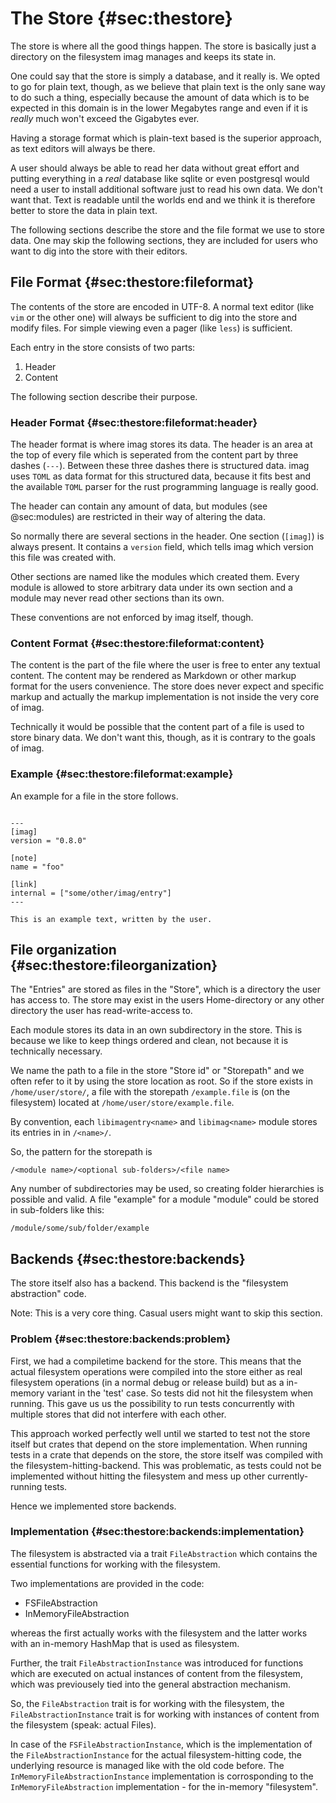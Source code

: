 # The Store {#sec:thestore}

The store is where all the good things happen.
The store is basically just a directory on the filesystem imag manages and keeps
its state in.

One could say that the store is simply a database, and it really is. We opted
to go for plain text, though, as we believe that plain text is the only sane way
to do such a thing, especially because the amount of data which is to be
expected in this domain is in the lower Megabytes range and even if it is
_really_ much won't exceed the Gigabytes ever.

Having a storage format which is plain-text based is the superior approach, as
text editors will always be there.

A user should always be able to read her data without great effort and putting
everything in a _real_ database like sqlite or even postgresql would need a user
to install additional software just to read his own data. We don't want that.
Text is readable until the worlds end and we think it is therefore better to
store the data in plain text.

The following sections describe the store and the file format we use to store
data. One may skip the following sections, they are included for users who want
to dig into the store with their editors.

## File Format {#sec:thestore:fileformat}

The contents of the store are encoded in UTF-8.
A normal text editor (like `vim` or the other one) will always be sufficient to
dig into the store and modify files.
For simple viewing even a pager (like `less`) is sufficient.

Each entry in the store consists of two parts:

1. Header
1. Content

The following section describe their purpose.

### Header Format {#sec:thestore:fileformat:header}

The header format is where imag stores its data. The header is an area at the
top of every file which is seperated from the content part by three dashes
(`---`). Between these three dashes there is structured data. imag uses `TOML`
as data format for this structured data, because it fits best and the available
`TOML` parser for the rust programming language is really good.

The header can contain any amount of data, but modules (see @sec:modules) are
restricted in their way of altering the data.

So normally there are several sections in the header. One section (`[imag]`) is
always present. It contains a `version` field, which tells imag which version
this file was created with.

Other sections are named like the modules which created them. Every module is
allowed to store arbitrary data under its own section and a module may never
read other sections than its own.

These conventions are not enforced by imag itself, though.

### Content Format {#sec:thestore:fileformat:content}

The content is the part of the file where the user is free to enter any textual
content. The content may be rendered as Markdown or other markup format for the
users convenience. The store does never expect and specific markup and actually
the markup implementation is not inside the very core of imag.

Technically it would be possible that the content part of a file is used to
store binary data.
We don't want this, though, as it is contrary to the goals of imag.

### Example {#sec:thestore:fileformat:example}

An example for a file in the store follows.

```text

---
[imag]
version = "0.8.0"

[note]
name = "foo"

[link]
internal = ["some/other/imag/entry"]
---

This is an example text, written by the user.

```

## File organization {#sec:thestore:fileorganization}

The "Entries" are stored as files in the "Store", which is a directory the
user has access to.  The store may exist in the users Home-directory or any
other directory the user has read-write-access to.

Each module stores its data in an own subdirectory in the store. This is because
we like to keep things ordered and clean, not because it is technically
necessary.

We name the path to a file in the store "Store id" or "Storepath" and we often
refer to it by using the store location as root.
So if the store exists in `/home/user/store/`, a file with the storepath
`/example.file` is (on the filesystem) located at
`/home/user/store/example.file`.

By convention, each `libimagentry<name>` and `libimag<name>` module stores its
entries in in `/<name>/`.

So, the pattern for the storepath is

```
/<module name>/<optional sub-folders>/<file name>
```

Any number of subdirectories may be used, so creating folder hierarchies is
possible and valid.
A file "example" for a module "module" could be stored in sub-folders like this:

```
/module/some/sub/folder/example
```

## Backends {#sec:thestore:backends}

The store itself also has a backend. This backend is the "filesystem
abstraction" code.

Note: This is a very core thing. Casual users might want to skip this section.

### Problem {#sec:thestore:backends:problem}

First, we had a compiletime backend for the store.
This means that the actual filesystem operations were compiled into the store
either as real filesystem operations (in a normal debug or release build) but as
a in-memory variant in the 'test' case.
So tests did not hit the filesystem when running.
This gave us us the possibility to run tests concurrently with multiple stores
that did not interfere with each other.

This approach worked perfectly well until we started to test not the
store itself but crates that depend on the store implementation.
When running tests in a crate that depends on the store, the store
itself was compiled with the filesystem-hitting-backend.
This was problematic, as tests could not be implemented without hitting
the filesystem and mess up other currently-running tests.

Hence we implemented store backends.

### Implementation {#sec:thestore:backends:implementation}

The filesystem is abstracted via a trait `FileAbstraction` which
contains the essential functions for working with the filesystem.

Two implementations are provided in the code:

* FSFileAbstraction
* InMemoryFileAbstraction

whereas the first actually works with the filesystem and the latter
works with an in-memory HashMap that is used as filesystem.

Further, the trait `FileAbstractionInstance` was introduced for
functions which are executed on actual instances of content from the
filesystem, which was previousely tied into the general abstraction
mechanism.

So, the `FileAbstraction` trait is for working with the filesystem, the
`FileAbstractionInstance` trait is for working with instances of content
from the filesystem (speak: actual Files).

In case of the `FSFileAbstractionInstance`, which is the implementation
of the `FileAbstractionInstance` for the actual filesystem-hitting code,
the underlying resource is managed like with the old code before.
The `InMemoryFileAbstractionInstance` implementation is corrosponding to
the `InMemoryFileAbstraction` implementation - for the in-memory
"filesystem".

